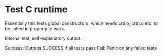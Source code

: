 # Test C runtime
Essentially this tests global constructors, which needs crti.o, crtn.o etc. to be linked in properly to work.

Internal test, self-explanatory output.

Success:  Outputs SUCCESS if all tests pass
Fail: Panic on any failed tests
